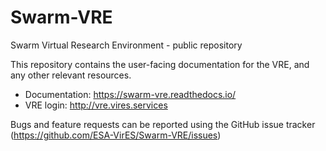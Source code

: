 # Swarm-VRE
Swarm Virtual Research Environment - public repository

This repository contains the user-facing documentation for the VRE, and any other relevant resources.

- Documentation: https://swarm-vre.readthedocs.io/
- VRE login: http://vre.vires.services

Bugs and feature requests can be reported using the GitHub issue tracker (https://github.com/ESA-VirES/Swarm-VRE/issues)
